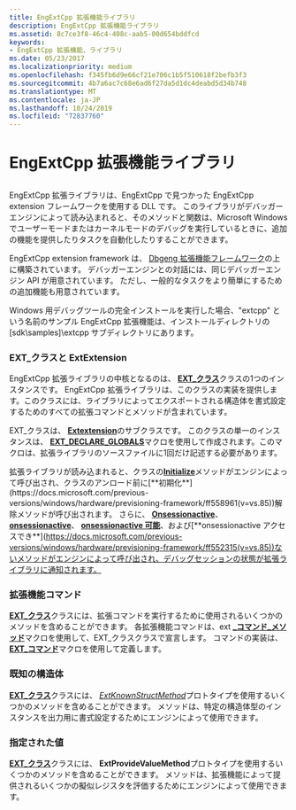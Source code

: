 ```yaml
---
title: EngExtCpp 拡張機能ライブラリ
description: EngExtCpp 拡張機能ライブラリ
ms.assetid: 8c7ce3f8-46c4-408c-aab5-00d654bddfcd
keywords:
- EngExtCpp 拡張機能、ライブラリ
ms.date: 05/23/2017
ms.localizationpriority: medium
ms.openlocfilehash: f345fb6d9e66cf21e706c1b5f510618f2befb3f3
ms.sourcegitcommit: 4b7a6ac7c68e6ad6f27da5d1dc4deabd5d34b748
ms.translationtype: MT
ms.contentlocale: ja-JP
ms.lasthandoff: 10/24/2019
ms.locfileid: "72837760"
---
```

# <a name="engextcpp-extension-libraries"></a>EngExtCpp 拡張機能ライブラリ


## <span id="ddk_anatomy_of_a_dbgeng_extension_dll_dbx"></span><span id="DDK_ANATOMY_OF_A_DBGENG_EXTENSION_DLL_DBX"></span>


EngExtCpp 拡張ライブラリは、EngExtCpp で見つかった EngExtCpp extension フレームワークを使用する DLL です。 このライブラリがデバッガーエンジンによって読み込まれると、そのメソッドと関数は、Microsoft Windows でユーザーモードまたはカーネルモードのデバッグを実行しているときに、追加の機能を提供したりタスクを自動化したりすることができます。

EngExtCpp extension framework は、 [Dbgeng 拡張機能フレームワーク](writing-dbgeng-extension-code.md)の上に構築されています。 デバッガーエンジンとの対話には、同じデバッガーエンジン API が用意されています。 ただし、一般的なタスクをより簡単にするための追加機能も用意されています。

Windows 用デバッグツールの完全インストールを実行した場合、"extcpp" という名前のサンプル EngExtCpp 拡張機能は、インストールディレクトリの [sdk\\samples]\\extcpp サブディレクトリにあります。

### <a name="span-idext_class_and_extextensionspanspan-idext_class_and_extextensionspanext_class-and-extextension"></a><span id="ext_class_and_extextension"></span><span id="EXT_CLASS_AND_EXTEXTENSION"></span>EXT\_クラスと ExtExtension

EngExtCpp 拡張ライブラリの中核となるのは、 [**EXT\_クラス**](https://docs.microsoft.com/previous-versions/ff544508(v=vs.85))クラスの1つのインスタンスです。 EngExtCpp 拡張ライブラリは、このクラスの実装を提供します。このクラスには、ライブラリによってエクスポートされる構造体を書式設定するためのすべての拡張コマンドとメソッドが含まれています。

EXT\_クラスは、 [**Extextension**](https://msdn.microsoft.com/library/windows/hardware/ff543981)のサブクラスです。 このクラスの単一のインスタンスは、 [**EXT\_DECLARE\_GLOBALS**](https://docs.microsoft.com/previous-versions/ff544527(v=vs.85))マクロを使用して作成されます。このマクロは、拡張ライブラリのソースファイルに1回だけ記述する必要があります。

拡張ライブラリが読み込まれると、クラスの[**Initialize**](https://docs.microsoft.com/previous-versions/windows/hardware/previsioning-framework/ff550945(v=vs.85))メソッドがエンジンによって呼び出され、クラスのアンロード前に[**初期化**](https://docs.microsoft.com/previous-versions/windows/hardware/previsioning-framework/ff558961(v=vs.85))解除メソッドが呼び出されます。 さらに、 [**Onsessionactive**](https://docs.microsoft.com/previous-versions/windows/hardware/previsioning-framework/ff552312(v=vs.85))、 [**onsessionactive**](https://docs.microsoft.com/previous-versions/windows/hardware/previsioning-framework/ff552318(v=vs.85))、 [**onsessionactive 可能**](https://docs.microsoft.com/previous-versions/windows/hardware/previsioning-framework/ff552310(v=vs.85))、および[**onsessionactive アクセスでき**](https://docs.microsoft.com/previous-versions/windows/hardware/previsioning-framework/ff552315(v=vs.85))ないメソッドがエンジンによって呼び出され、デバッグセッションの状態が拡張ライブラリに通知されます。

### <a name="span-idextension_commandsspanspan-idextension_commandsspanextension-commands"></a><span id="extension_commands"></span><span id="EXTENSION_COMMANDS"></span>拡張機能コマンド

[**EXT\_クラス**](https://docs.microsoft.com/previous-versions/ff544508(v=vs.85))クラスには、拡張コマンドを実行するために使用されるいくつかのメソッドを含めることができます。 各拡張機能コマンドは、ext [ **\_コマンド\_メソッド**](https://docs.microsoft.com/windows-hardware/drivers/ddi/engextcpp/nf-engextcpp-ext_command_method)マクロを使用して、EXT\_クラスクラスで宣言します。 コマンドの実装は、 [**EXT\_コマンド**](https://docs.microsoft.com/windows-hardware/drivers/ddi/engextcpp/nf-engextcpp-ext_command)マクロを使用して定義します。

### <a name="span-idknown_structuresspanspan-idknown_structuresspanknown-structures"></a><span id="known_structures"></span><span id="KNOWN_STRUCTURES"></span>既知の構造体

[**EXT\_クラス**](https://docs.microsoft.com/previous-versions/ff544508(v=vs.85))クラスには、 [*ExtKnownStructMethod*](https://docs.microsoft.com/previous-versions/windows/hardware/previsioning-framework/ff543989(v=vs.85))プロトタイプを使用するいくつかのメソッドを含めることができます。 メソッドは、特定の構造体型のインスタンスを出力用に書式設定するためにエンジンによって使用できます。

### <a name="span-idprovided_valuesspanspan-idprovided_valuesspanprovided-values"></a><span id="provided_values"></span><span id="PROVIDED_VALUES"></span>指定された値

[**EXT\_クラス**](https://docs.microsoft.com/previous-versions/ff544508(v=vs.85))クラスには、 **ExtProvideValueMethod**プロトタイプを使用するいくつかのメソッドを含めることができます。 メソッドは、拡張機能によって提供されるいくつかの擬似レジスタを評価するためにエンジンによって使用できます。

 

 






